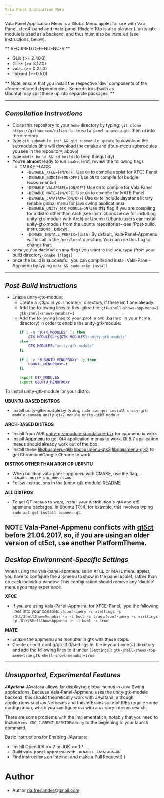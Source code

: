 ```yaml
---
Vala Panel Application Menu
---
```


Vala Panel Application Menu is a Global Menu applet for use with Vala Panel, xfce4-panel and mate-panel (Budgie 10.x is also planned). unity-gtk-module is used as a backend, and thus must also be installed (see instructions, below).

** REQUIRED DEPENDENCES **

 * GLib (>= 2.40.0)
 * GTK+ (>= 3.12.0)
 * valac (>= 0.24.0)
 * libbamf (>=0.5.0)
 
 ** Note: ensure that you install the respective 'dev' components of the aforementioned dependencies. Some distros (such as    
    Ubuntu) may split these up into separate packages. **
    
---
*Compilation Instructions*
---
  * Clone this repository to your `home` directory by typing:
  `git clone https://github.com/rilian-la-te/vala-panel-appmenu.git` then `cd` into the directory.
  * type `git submodule init && git submodule update` to download the submodules (this will download the cmake and dbus-menu submodules you see in the repository, above)
  * type `mkdir build && cd build` (to keep things tidy)
  * You're **almost** ready to run `cmake`. First, review the following flags:
    * CMAKE FLAGS:
      * `-DENABLE_XFCE=[ON/OFF]` Use `ON` to compile applet for XFCE Panel
      * `-DENABLE_BUDGIE=[ON/OFF]` Use `ON` to compile for budgie (experimental)
      * `-DENABLE_VALAPANEL=[ON/OFF]` Use `ON` to compile for Vala Panel
      * `-DENABLE_MATE=[ON/OFF]` Use `ON` to compile for MATE Panel
      * `-DENABLE_JAYATANA=[ON/OFF]` Use `ON` to include Jayatana library (enable global menu for java swing applications)
      * `-DENABLE_UNITY_GTK_MODULE=ON` Use this flag if you are compiling for a distro other than Arch (see instructions below for including unity-gtk-module with Arch) or Ubuntu (Ubuntu users can install unity-gtk-module from the ubuntu repositories--see 'Post-build Instructions', below).
      * `-DCMAKE_INSTALL_PREFIX=[path]` By default, Vala-Panel-Appmenu will install in the `/usr/local` directory. You can use this flag to change that.
  * once you've decided on any flags you want to include, type (from your build directory) `cmake [flags] ..`
  * once the build is successful, you can compile and install Vala-Panel-Appmenu by typing `make && sudo make install`
---
*Post-Build Instructions*
---
- Enable unity-gtk-module:
  - Create a .gtkrc in your home(~) directory, if there isn't one already.
  - Add the following lines to this .gtkrc file:
   `gtk-shell-shows-app-menu=1`
   `gtk-shell-shows-menubar=1`
  - Add the following lines to your .profile and .bashrc (in your home directory) in order to enable the unity-gtk-module:
    ```sh
    if [ -n "$GTK_MODULES" ]; then
        GTK_MODULES="${GTK_MODULES}:unity-gtk-module"
    else
        GTK_MODULES="unity-gtk-module"
    fi
 
    if [ -z "$UBUNTU_MENUPROXY" ]; then
        UBUNTU_MENUPROXY=1
    fi

    export GTK_MODULES
    export UBUNTU_MENUPROXY
    ```
  
To install unity-gtk-module for your distro:

 **UBUNTU-BASED DISTROS**
 - Install unity-gtk-module by typing `sudo apt-get install unity-gtk-module-common unity-gtk2-module unity-gtk3-module`

 **ARCH-BASED DISTROS**
 - Install from AUR [unity-gtk-module-standalone-bzr](https://aur.archlinux.org/packages/unity-gtk-module-standalone-bzr/) for appmenu to work
 - Install [Appmenu](https://aur.archlinux.org/packages/appmenu-qt/) to get Qt4 application menus to work. Qt 5.7 application menus should already work out of the box.
 - Install these [libdbusmenu-glib](https://aur.archlinux.org/packages/libdbusmenu-glib/) [libdbusmenu-gtk3](https://aur.archlinux.org/packages/libdbusmenu-gtk3/) [libdbusmenu-gtk2](https://aur.archlinux.org/packages/libdbusmenu-gtk2/) to get Chromium/Google Chrome to work

 **DISTROS OTHER THAN ARCH OR UBUNTU**
 - When building vala-panel-appmenu with CMAKE, use the flag, `-DENABLE_UNITY_GTK_MODULE=ON`
 - Follow instructions in the (unity-gtk-module) [README](unity-gtk-module/README.md)

**ALL DISTROS**
- To get QT menus to work, install your distribution's qt4 and qt5 appmenu packages. In Ubuntu 17.04, for example, this involves typing `sudo apt-get install appmenu-qt`.

**NOTE** 
Vala-Panel-Appmenu conflicts with [qt5ct](https://sourceforge.net/p/qt5ct/tickets/34/) before 21.04.2017, so, if you are using an older version of qt5ct, use another PlatformTheme.
---
*Desktop Environment-Specific Settings*
---
When using the Vala-panel-appmenu as an XFCE or MATE menu applet, you have to configure the appmenu to show in the panel applet, rather than on each individual window. This configuration should remove any 'double' menus you may experience:

**XFCE**
- If you are using Vala-Panel-Appmenu for XFCE-Panel, type the following lines into your console:
`xfconf-query -c xsettings -p /Gtk/ShellShowsMenubar -n -t bool -s true`
`xfconf-query -c xsettings -p /Gtk/ShellShowsAppmenu -n -t bool -s true`

**MATE**
- Enable the appmenu and menubar in gtk with these steps:
 - Create or edit .config/gtk-3.0/settings.ini file in your home(~) directory and add the following lines to it under `[Settings]`:
  `gtk-shell-shows-app-menu=true`
  `gtk-shell-shows-menubar=true`

---
*Unsupported, Experimental Features*
---
**JAyatana**
JAyatana allows for displaying global menus in Java Swing applications. Because Vala-Panel-Appmenu uses the unity-gtk-module backend, this should theoretically work with JAyatana, although applications such as Netbeans and the JetBrains suite of IDEs require some configuration, which you can figure out with a cursory internet search.

There are some problems with the implementation, notably that you need to include `env XDG_CURRENT_DESKTOP=Unity` to the beginning of your launch command.

Basic Instructions for Enabling JAyatana:
* Install OpenJDK >= 7 or JDK >= 1.7
* Build vala-panel-appmenu with `-DENABLE_JAYATANA=ON`
* Find instructions on Internet and make a Pull Request:)))

Author
===
 * Author <ria.freelander@gmail.com>
